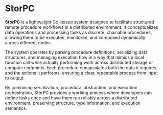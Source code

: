 # StorPC

**StorPC** is a lightweight Go-based system designed to facilitate structured remote procedure workflows in a distributed environment. It conceptualizes data operations and processing tasks as discrete, chainable procedures, allowing them to be executed, monitored, and composed dynamically across different nodes.

The system operates by parsing procedure definitions, serializing data structures, and managing execution flow in a way that mimics a local function call while actually performing work across distributed storage or compute endpoints. Each procedure encapsulates both the data it requires and the actions it performs, ensuring a clear, repeatable process from input to output.

By combining serialization, procedural abstraction, and execution orchestration, StorPC provides a working process where developers can define tasks once and have them run reliably across a distributed environment, preserving structure, type information, and execution semantics.

